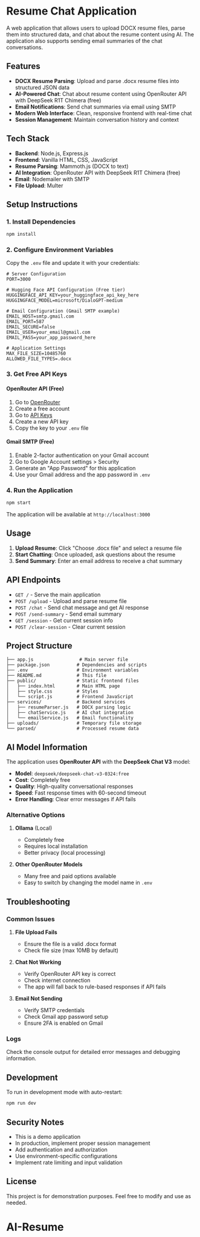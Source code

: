 # Resume Chat Application

A web application that allows users to upload DOCX resume files, parse them into structured data, and chat about the resume content using AI. The application also supports sending email summaries of the chat conversations.

## Features

- **DOCX Resume Parsing**: Upload and parse .docx resume files into structured JSON data
- **AI-Powered Chat**: Chat about resume content using OpenRouter API with DeepSeek R1T Chimera (free)
- **Email Notifications**: Send chat summaries via email using SMTP
- **Modern Web Interface**: Clean, responsive frontend with real-time chat
- **Session Management**: Maintain conversation history and context

## Tech Stack

- **Backend**: Node.js, Express.js
- **Frontend**: Vanilla HTML, CSS, JavaScript
- **Resume Parsing**: Mammoth.js (DOCX to text)
- **AI Integration**: OpenRouter API with DeepSeek R1T Chimera (free)
- **Email**: Nodemailer with SMTP
- **File Upload**: Multer

## Setup Instructions

### 1. Install Dependencies

```bash
npm install
```

### 2. Configure Environment Variables

Copy the `.env` file and update it with your credentials:

```env
# Server Configuration
PORT=3000

# Hugging Face API Configuration (Free tier)
HUGGINGFACE_API_KEY=your_huggingface_api_key_here
HUGGINGFACE_MODEL=microsoft/DialoGPT-medium

# Email Configuration (Gmail SMTP example)
EMAIL_HOST=smtp.gmail.com
EMAIL_PORT=587
EMAIL_SECURE=false
EMAIL_USER=your_email@gmail.com
EMAIL_PASS=your_app_password_here

# Application Settings
MAX_FILE_SIZE=10485760
ALLOWED_FILE_TYPES=.docx
```

### 3. Get Free API Keys

#### OpenRouter API (Free)

1. Go to [OpenRouter](https://openrouter.ai/)
2. Create a free account
3. Go to [API Keys](https://openrouter.ai/keys)
4. Create a new API key
5. Copy the key to your `.env` file

#### Gmail SMTP (Free)

1. Enable 2-factor authentication on your Gmail account
2. Go to Google Account settings > Security
3. Generate an "App Password" for this application
4. Use your Gmail address and the app password in `.env`

### 4. Run the Application

```bash
npm start
```

The application will be available at `http://localhost:3000`

## Usage

1. **Upload Resume**: Click "Choose .docx file" and select a resume file
2. **Start Chatting**: Once uploaded, ask questions about the resume
3. **Send Summary**: Enter an email address to receive a chat summary

## API Endpoints

- `GET /` - Serve the main application
- `POST /upload` - Upload and parse resume file
- `POST /chat` - Send chat message and get AI response
- `POST /send-summary` - Send email summary
- `GET /session` - Get current session info
- `POST /clear-session` - Clear current session

## Project Structure

```
├── app.js                 # Main server file
├── package.json          # Dependencies and scripts
├── .env                  # Environment variables
├── README.md             # This file
├── public/               # Static frontend files
│   ├── index.html        # Main HTML page
│   ├── style.css         # Styles
│   └── script.js         # Frontend JavaScript
├── services/             # Backend services
│   ├── resumeParser.js   # DOCX parsing logic
│   ├── chatService.js    # AI chat integration
│   └── emailService.js   # Email functionality
├── uploads/              # Temporary file storage
└── parsed/               # Processed resume data
```

## AI Model Information

The application uses **OpenRouter API** with the **DeepSeek Chat V3** model:

- **Model**: `deepseek/deepseek-chat-v3-0324:free`
- **Cost**: Completely free
- **Quality**: High-quality conversational responses
- **Speed**: Fast response times with 60-second timeout
- **Error Handling**: Clear error messages if API fails

### Alternative Options

1. **Ollama** (Local)

   - Completely free
   - Requires local installation
   - Better privacy (local processing)

2. **Other OpenRouter Models**
   - Many free and paid options available
   - Easy to switch by changing the model name in `.env`

## Troubleshooting

### Common Issues

1. **File Upload Fails**

   - Ensure the file is a valid .docx format
   - Check file size (max 10MB by default)

2. **Chat Not Working**

   - Verify OpenRouter API key is correct
   - Check internet connection
   - The app will fall back to rule-based responses if API fails

3. **Email Not Sending**
   - Verify SMTP credentials
   - Check Gmail app password setup
   - Ensure 2FA is enabled on Gmail

### Logs

Check the console output for detailed error messages and debugging information.

## Development

To run in development mode with auto-restart:

```bash
npm run dev
```

## Security Notes

- This is a demo application
- In production, implement proper session management
- Add authentication and authorization
- Use environment-specific configurations
- Implement rate limiting and input validation

## License

This project is for demonstration purposes. Feel free to modify and use as needed.

# AI-Resume
